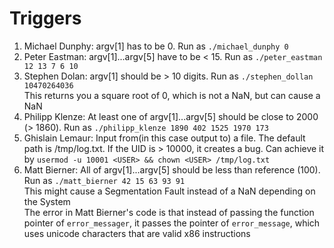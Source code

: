 # Triggers

1. Michael Dunphy: argv[1] has to be 0. Run as `./michael_dunphy 0`
2. Peter Eastman: argv[1]...argv[5] have to be < 15. Run as `./peter_eastman 12 13 7 6 10`
3. Stephen Dolan: argv[1] should be > 10 digits. Run as `./stephen_dollan 10470264036`  
This returns you a square root of 0, which is not a NaN, but can cause a NaN  
4. Philipp Klenze: At least one of argv[1]...argv[5] should be close to 2000 (> 1860). Run as `./philipp_klenze 1890 402 1525 1970 173`
5. Ghislain Lemaur: Input from(in this case output to) a file. The default path is /tmp/log.txt. If the UID is > 10000, it creates a bug. Can achieve it by `usermod -u 10001 <USER> && chown <USER> /tmp/log.txt`
6. Matt Bierner: All of argv[1]...argv[5] should be less than reference (100). Run as `./matt_bierner 42 15 63 93 91`  
This might cause a Segmentation Fault instead of a NaN depending on the System  
The error in Matt Bierner's code is that instead of passing the function pointer of `error_messager`, it passes the pointer of `error_message`, which uses unicode characters that are valid x86 instructions
